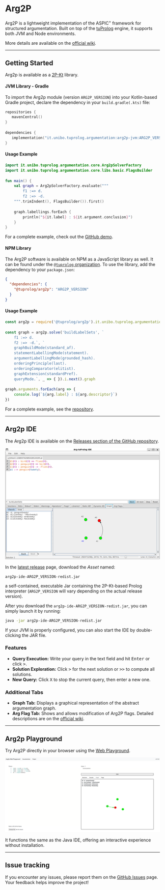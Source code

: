 # Arg2P

Arg2P is a lightweight implementation of the ASPIC<sup>+</sup> framework for structured argumentation.
Built on top of the [tuProlog](https://github.com/tuProlog/2p-kt/) engine, it supports both JVM and Node environments.

More details are available on the [official wiki](https://tuprolog.github.io/arg2p-kt/).

---

## Getting Started

Arg2p is available as a [2P-Kt](http://pika-lab.gitlab.io/tuprolog/2p-kt/) library.

#### JVM Library - Gradle

To import the Arg2p module (version `ARG2P_VERSION`) into your Kotlin-based Gradle project, declare the dependency in your `build.gradle(.kts)` file:
 ```kotlin
repositories {
    mavenCentral()
}

dependencies {
    implementation("it.unibo.tuprolog.argumentation:arg2p-jvm:ARG2P_VERSION")
}
 ```

#### Usage Example

```kotlin
import it.unibo.tuprolog.argumentation.core.Arg2pSolverFactory
import it.unibo.tuprolog.argumentation.core.libs.basic.FlagsBuilder

fun main() {
    val graph = Arg2pSolverFactory.evaluate("""
        f1 :=> d.
        f2 :=> -d.
    """.trimIndent(), FlagsBuilder()).first()

    graph.labellings.forEach {
        println("${it.label} : ${it.argument.conclusion}")
    }
}
``` 

For a complete example, check out the [GitHub demo](https://github.com/Gilbocc/arg2p-kt-demo).

#### NPM Library

The Arg2P software is available on NPM as a JavaScript library as well. It can be found under the [`@tuprolog` organization](https://www.npmjs.com/org/tuprolog).
To use the library, add the dependency to your `package.json`:

```json
{
  "dependencies": {
    "@tuprolog/arg2p": "ARG2P_VERSION"
  }
}
```

#### Usage Example

```js
const arg2p = require('@tuprolog/arg2p').it.unibo.tuprolog.argumentation.bridge.JsBridge

const graph = arg2p.solve('buildLabelSets', `
    f1 :=> d.
    f2 :=> -d.`, `
    graphBuildMode(standard_af).
    statementLabellingMode(statement).
    argumentLabellingMode(grounded_hash).
    orderingPrinciple(last).
    orderingComparator(elitist).
    graphExtension(standardPref).
    queryMode.`, _ => { }).i.next().graph

graph.arguments.forEach(arg => {
    console.log(`${arg.label} : ${arg.descriptor}`)
})
```

For a complete example, see the [repository](https://github.com/tuProlog/arg2p-kt-web).

---

## Arg2p IDE

The Arg2p IDE is available on the [Releases section of the
GitHub repository](https://github.com/tuProlog/arg2p-kt/releases/latest).

![Java IDE](./imgs/javaide.png)

In the [latest release](https://github.com/tuProlog/arg2p-kt/releases/latest) page, download the _Asset_ named:
```
arg2p-ide-ARG2P_VERSION-redist.jar
```
a self-contained, executable Jar containing the 2P-Kt-based Prolog interpreter (`ARG2P_VERSION` will vary depending on the
actual release version).

After you download the `arg2p-ide-ARG2P_VERSION-redist.jar`, you can simply launch it by running:
```bash
java -jar arg2p-ide-ARG2P_VERSION-redist.jar
```
If your JVM is properly configured, you can also start the IDE by double-clicking the JAR file.

### Features

- **Query Execution:** Write your query in the text field and hit <kbd>Enter</kbd> or click <kbd>&gt;</kbd>.
- **Solution Exploration:** Click <kbd>&gt;</kbd> for the next solution or <kbd>&gt;&gt;</kbd> to compute all solutions.
- **New Query:** Click <kbd>X</kbd> to stop the current query, then enter a new one.

### Additional Tabs

- **Graph Tab:** Displays a graphical representation of the abstract argumentation graph.
- **Arg Flag Tab:** Shows and allows modification of Arg2P flags. Detailed descriptions are on the [official wiki](https://pika-lab.gitlab.io/argumentation/arg2p-kt/wiki/predicate).

---

## Arg2p Playground

Try Arg2P directly in your browser using the [Web Playground](https://tuprolog.github.io/arg2p-kt-web/).

![Web Playground](./imgs/playground.png)

It functions the same as the Java IDE, offering an interactive experience without installation.

---

## Issue tracking

If you encounter any issues, please report them on the [GitHub Issues](https://github.com/tuProlog/arg2p-kt/issues) page.  
Your feedback helps improve the project!
